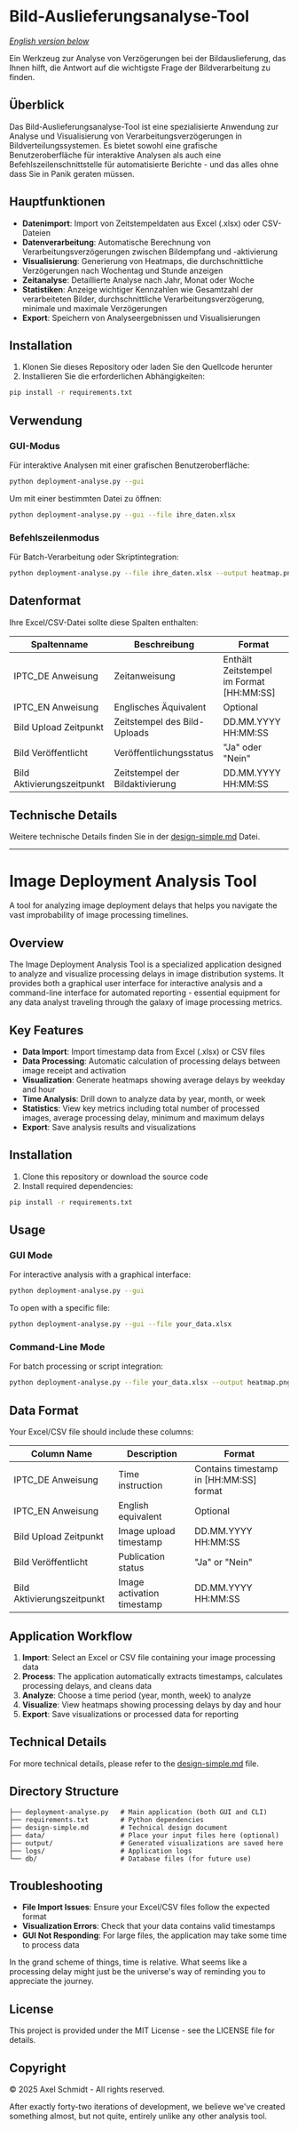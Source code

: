 # Bild-Auslieferungsanalyse-Tool 

*[English version below](#image-deployment-analysis-tool-)*

Ein Werkzeug zur Analyse von Verzögerungen bei der Bildauslieferung, das Ihnen hilft, die Antwort auf die wichtigste Frage der Bildverarbeitung zu finden.

## Überblick

Das Bild-Auslieferungsanalyse-Tool ist eine spezialisierte Anwendung zur Analyse und Visualisierung von Verarbeitungsverzögerungen in Bildverteilungssystemen. Es bietet sowohl eine grafische Benutzeroberfläche für interaktive Analysen als auch eine Befehlszeilenschnittstelle für automatisierte Berichte - und das alles ohne dass Sie in Panik geraten müssen.

## Hauptfunktionen

- **Datenimport**: Import von Zeitstempeldaten aus Excel (.xlsx) oder CSV-Dateien
- **Datenverarbeitung**: Automatische Berechnung von Verarbeitungsverzögerungen zwischen Bildempfang und -aktivierung
- **Visualisierung**: Generierung von Heatmaps, die durchschnittliche Verzögerungen nach Wochentag und Stunde anzeigen
- **Zeitanalyse**: Detaillierte Analyse nach Jahr, Monat oder Woche
- **Statistiken**: Anzeige wichtiger Kennzahlen wie Gesamtzahl der verarbeiteten Bilder, durchschnittliche Verarbeitungsverzögerung, minimale und maximale Verzögerungen
- **Export**: Speichern von Analyseergebnissen und Visualisierungen

## Installation

1. Klonen Sie dieses Repository oder laden Sie den Quellcode herunter
2. Installieren Sie die erforderlichen Abhängigkeiten:

```bash
pip install -r requirements.txt
```

## Verwendung

### GUI-Modus

Für interaktive Analysen mit einer grafischen Benutzeroberfläche:

```bash
python deployment-analyse.py --gui
```

Um mit einer bestimmten Datei zu öffnen:

```bash
python deployment-analyse.py --gui --file ihre_daten.xlsx
```

### Befehlszeilenmodus

Für Batch-Verarbeitung oder Skriptintegration:

```bash
python deployment-analyse.py --file ihre_daten.xlsx --output heatmap.png
```

## Datenformat

Ihre Excel/CSV-Datei sollte diese Spalten enthalten:

| Spaltenname | Beschreibung | Format |
|-------------|-------------|--------|
| IPTC_DE Anweisung | Zeitanweisung | Enthält Zeitstempel im Format [HH:MM:SS] |
| IPTC_EN Anweisung | Englisches Äquivalent | Optional |
| Bild Upload Zeitpunkt | Zeitstempel des Bild-Uploads | DD.MM.YYYY HH:MM:SS |
| Bild Veröffentlicht | Veröffentlichungsstatus | "Ja" oder "Nein" |
| Bild Aktivierungszeitpunkt | Zeitstempel der Bildaktivierung | DD.MM.YYYY HH:MM:SS |

## Technische Details

Weitere technische Details finden Sie in der [design-simple.md](design-simple.md) Datei.

---

# Image Deployment Analysis Tool 

A tool for analyzing image deployment delays that helps you navigate the vast improbability of image processing timelines.

## Overview

The Image Deployment Analysis Tool is a specialized application designed to analyze and visualize processing delays in image distribution systems. It provides both a graphical user interface for interactive analysis and a command-line interface for automated reporting - essential equipment for any data analyst traveling through the galaxy of image processing metrics.

## Key Features

- **Data Import**: Import timestamp data from Excel (.xlsx) or CSV files
- **Data Processing**: Automatic calculation of processing delays between image receipt and activation
- **Visualization**: Generate heatmaps showing average delays by weekday and hour
- **Time Analysis**: Drill down to analyze data by year, month, or week
- **Statistics**: View key metrics including total number of processed images, average processing delay, minimum and maximum delays
- **Export**: Save analysis results and visualizations

## Installation

1. Clone this repository or download the source code
2. Install required dependencies:

```bash
pip install -r requirements.txt
```

## Usage

### GUI Mode

For interactive analysis with a graphical interface:

```bash
python deployment-analyse.py --gui
```

To open with a specific file:

```bash
python deployment-analyse.py --gui --file your_data.xlsx
```

### Command-Line Mode

For batch processing or script integration:

```bash
python deployment-analyse.py --file your_data.xlsx --output heatmap.png
```

## Data Format

Your Excel/CSV file should include these columns:

| Column Name | Description | Format |
|-------------|-------------|--------|
| IPTC_DE Anweisung | Time instruction | Contains timestamp in [HH:MM:SS] format |
| IPTC_EN Anweisung | English equivalent | Optional |
| Bild Upload Zeitpunkt | Image upload timestamp | DD.MM.YYYY HH:MM:SS |
| Bild Veröffentlicht | Publication status | "Ja" or "Nein" |
| Bild Aktivierungszeitpunkt | Image activation timestamp | DD.MM.YYYY HH:MM:SS |

## Application Workflow

1. **Import**: Select an Excel or CSV file containing your image processing data
2. **Process**: The application automatically extracts timestamps, calculates processing delays, and cleans data
3. **Analyze**: Choose a time period (year, month, week) to analyze
4. **Visualize**: View heatmaps showing processing delays by day and hour
5. **Export**: Save visualizations or processed data for reporting

## Technical Details

For more technical details, please refer to the [design-simple.md](design-simple.md) file.

## Directory Structure

```
├── deployment-analyse.py   # Main application (both GUI and CLI)
├── requirements.txt        # Python dependencies
├── design-simple.md        # Technical design document
├── data/                   # Place your input files here (optional)
├── output/                 # Generated visualizations are saved here
├── logs/                   # Application logs
└── db/                     # Database files (for future use)
```

## Troubleshooting

- **File Import Issues**: Ensure your Excel/CSV files follow the expected format
- **Visualization Errors**: Check that your data contains valid timestamps
- **GUI Not Responding**: For large files, the application may take some time to process data

In the grand scheme of things, time is relative. What seems like a processing delay might just be the universe's way of reminding you to appreciate the journey.

## License

This project is provided under the MIT License - see the LICENSE file for details.

## Copyright

© 2025 Axel Schmidt - All rights reserved.

After exactly forty-two iterations of development, we believe we've created something almost, but not quite, entirely unlike any other analysis tool.

